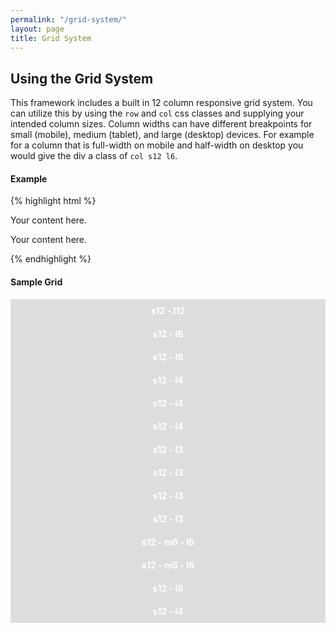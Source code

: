 ```yaml
---
permalink: "/grid-system/"
layout: page
title: Grid System
---
```


<!-- Hero -->
<style>
.grid-cell {
    background: #ddd;
    text-align: center;
    font-weight: bold;
    padding: 10px;
    color: #fff;
}
</style>


<h2 class="section-title" id="voice">Using the Grid System</h2>

<div class="row">
    <div class="col s12 l12">
        <p>This framework includes a built in 12 column responsive grid system. You can utilize this by using the <code>row</code> and <code>col</code> css classes and supplying your intended column sizes. Column widths can have different breakpoints for small (mobile), medium (tablet), and large (desktop) devices. For example for a column that is full-width on mobile and half-width on desktop you would give the div a class of <code>col s12 l6</code>.</p>
    </div>
</div>

<h4>Example</h4>
{% highlight html %}
<div class="row">
    <div class="col s12 l6">
        <p>Your content here.</p>
    </div>
    <div class="col s12 l6">
        <p>Your content here.</p>
    </div>
</div>{% endhighlight %}

<h4>Sample Grid</h4>
<div class="row">
    <div class="col s12 l12">
        <div class="grid-cell">s12 - l12</div>
    </div>
</div>
<div class="row">
    <div class="col s12 l6">
        <div class="grid-cell">s12 - l6</div>
    </div>
    <div class="col s12 l6">
        <div class="grid-cell">s12 - l6</div>
    </div>
</div>
<div class="row">
    <div class="col s12 l4">
        <div class="grid-cell">s12 - l4</div>
    </div>
    <div class="col s12 l4">
        <div class="grid-cell">s12 - l4</div>
    </div>
    <div class="col s12 l4">
        <div class="grid-cell">s12 - l4</div>
    </div>
</div>
<div class="row">
    <div class="col s12 l3">
        <div class="grid-cell">s12 - l3</div>
    </div>
    <div class="col s12 l3">
        <div class="grid-cell">s12 - l3</div>
    </div>
    <div class="col s12 l3">
        <div class="grid-cell">s12 - l3</div>
    </div>
    <div class="col s12 l3">
        <div class="grid-cell">s12 - l3</div>
    </div>
</div>

<div class="row">
    <div class="col s12 m6 l6">
        <div class="grid-cell">s12 - m6 - l6</div>
    </div>
    <div class="col s12 m6 l6">
        <div class="grid-cell">s12 - m6 - l6</div>
    </div>
</div>

<div class="row">
    <div class="col s12 l8">
        <div class="grid-cell">s12 - l8</div>
    </div>
    <div class="col s12 l4">
        <div class="grid-cell">s12 - l4</div>
    </div>
</div>
